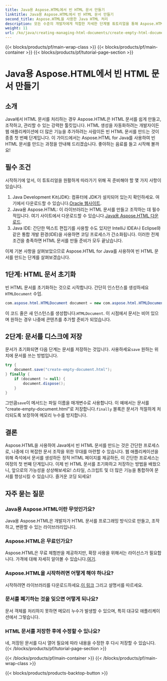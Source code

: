 ```yaml
---
title: Java용 Aspose.HTML에서 빈 HTML 문서 만들기
linktitle: Java용 Aspose.HTML에서 빈 HTML 문서 만들기
second_title: Aspose.HTML을 사용한 Java HTML 처리
description: 모든 수준의 개발자에게 적합한 자세한 단계별 튜토리얼을 통해 Aspose.HTML을 사용하여 Java로 빈 HTML 문서를 만드는 방법을 알아보세요.
weight: 11
url: /ko/java/creating-managing-html-documents/create-empty-html-documents/
---
```


{{< blocks/products/pf/main-wrap-class >}}
{{< blocks/products/pf/main-container >}}
{{< blocks/products/pf/tutorial-page-section >}}

# Java용 Aspose.HTML에서 빈 HTML 문서 만들기

## 소개
Java에서 HTML 문서를 처리하는 경우 Aspose.HTML은 HTML 문서를 쉽게 만들고, 조작하고, 관리할 수 있는 강력한 툴킷입니다. HTML 생성을 자동화하려는 개발자이든 웹 애플리케이션에 더 많은 기능을 추가하려는 사람이든 빈 HTML 문서를 만드는 것이 종종 첫 번째 단계입니다. 이 가이드에서는 Aspose.HTML for Java를 사용하여 빈 HTML 문서를 만드는 과정을 안내해 드리겠습니다. 좋아하는 음료를 들고 시작해 볼까요!
## 필수 조건
시작하기에 앞서, 이 튜토리얼을 원활하게 따라가기 위해 꼭 준비해야 할 몇 가지 사항이 있습니다.
1.  Java Development Kit(JDK): 컴퓨터에 JDK가 설치되어 있는지 확인하세요. 여기에서 다운로드할 수 있습니다.[Oracle 웹사이트](https://www.oracle.com/java/technologies/javase-jdk11-downloads.html).
2. Java용 Aspose.HTML: 이 라이브러리는 HTML 문서를 만들고 조작하는 데 필수적입니다. 여기 사이트에서 다운로드할 수 있습니다.[Java용 Aspose.HTML 다운로드](https://releases.aspose.com/html/java/).
3. Java IDE: 간단한 텍스트 편집기를 사용할 수도 있지만 IntelliJ IDEA나 Eclipse와 같은 통합 개발 환경(IDE)을 사용하면 코딩 프로세스가 간소화됩니다.
이러한 전제 조건을 충족하면 HTML 문서를 만들 준비가 모두 끝났습니다.

이제 기본 사항을 살펴보았으므로 Aspose.HTML for Java를 사용하여 빈 HTML 문서를 만드는 단계를 살펴보겠습니다.
## 1단계: HTML 문서 초기화
빈 HTML 문서를 초기화하는 것으로 시작합니다.
 간단히 인스턴스를 생성하세요`HTMLDocument` 수업.
```java
com.aspose.html.HTMLDocument document = new com.aspose.html.HTMLDocument();
```
 이 코드 줄은 새 인스턴스를 생성합니다.`HTMLDocument`. 이 시점에서 문서는 비어 있으며 원하는 경우 나중에 콘텐츠를 추가할 준비가 되었습니다.
## 2단계: 문서를 디스크에 저장
문서가 초기화되면 다음 단계는 문서를 저장하는 것입니다.
 사용하세요`save` 원하는 위치에 문서를 쓰는 방법입니다.
```java
try {
    document.save("create-empty-document.html");
} finally {
    if (document != null) {
        document.dispose();
    }
}
```
 그만큼`save`이 메서드는 파일 이름을 매개변수로 사용합니다. 이 예에서는 문서를 "create-empty-document.html"로 저장합니다.`finally` 블록은 문서가 적절하게 처리되도록 보장하여 메모리 누수를 방지합니다.
## 결론
Aspose.HTML을 사용하여 Java에서 빈 HTML 문서를 만드는 것은 간단한 프로세스로, 나중에 더 복잡한 문서 조작을 위한 무대를 마련할 수 있습니다. 웹 애플리케이션을 위해 즉석에서 문서를 생성하든 정적 HTML 페이지를 제공하든, 이 간단한 프로세스는 여정의 첫 번째 단계입니다. 
이제 빈 HTML 문서를 초기화하고 저장하는 방법을 배웠으니, 앞으로의 가능성을 상상해보세요! 스타일, 스크립트 및 더 많은 기능을 통합하여 문서를 향상시킬 수 있습니다. 즐거운 코딩 되세요!
## 자주 묻는 질문
### Java용 Aspose.HTML이란 무엇인가요?
Java용 Aspose.HTML은 개발자가 HTML 문서를 프로그래밍 방식으로 만들고, 조작하고, 변환할 수 있는 라이브러리입니다.
### Aspose.HTML은 무료인가요?
Aspose.HTML은 무료 체험판을 제공하지만, 확장 사용을 위해서는 라이선스가 필요합니다. 가격에 대해 자세히 알아볼 수 있습니다.[여기](https://purchase.aspose.com/buy).
### Aspose.HTML을 시작하려면 어떻게 해야 하나요?
 시작하려면 라이브러리를 다운로드하세요.[이 링크](https://releases.aspose.com/html/java/) 그리고 설명서를 따르세요.
### 문서를 폐기하는 것을 잊으면 어떻게 되나요?
문서 객체를 처리하지 못하면 메모리 누수가 발생할 수 있으며, 특히 대규모 애플리케이션에서 그렇습니다.
### HTML 문서를 저장한 후에 수정할 수 있나요?
네, 저장된 문서를 다시 열어 필요에 따라 내용을 수정한 후 다시 저장할 수 있습니다.
{{< /blocks/products/pf/tutorial-page-section >}}

{{< /blocks/products/pf/main-container >}}
{{< /blocks/products/pf/main-wrap-class >}}

{{< blocks/products/products-backtop-button >}}
